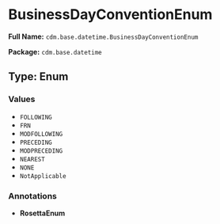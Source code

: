 # BusinessDayConventionEnum

**Full Name:** `cdm.base.datetime.BusinessDayConventionEnum`

**Package:** `cdm.base.datetime`

## Type: Enum

### Values

- `FOLLOWING`
- `FRN`
- `MODFOLLOWING`
- `PRECEDING`
- `MODPRECEDING`
- `NEAREST`
- `NONE`
- `NotApplicable`
### Annotations

- **RosettaEnum**

